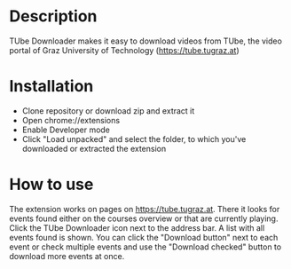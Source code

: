 # Description

TUbe Downloader makes it easy to download videos from TUbe, the video portal of Graz University of Technology (https://tube.tugraz.at)

# Installation

- Clone repository or download zip and extract it
- Open chrome://extensions
- Enable Developer mode
- Click "Load unpacked" and select the folder, to which you've downloaded or extracted the extension


# How to use

The extension works on pages on https://tube.tugraz.at. There it looks for events found either on the courses overview or that are currently playing. Click the TUbe Downloader icon next to the address bar. A list with all events found is shown. You can click the "Download button" next to each event or check multiple events and use the "Download checked" button to download more events at once.
